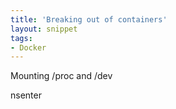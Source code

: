 ```yaml
---
title: 'Breaking out of containers'
layout: snippet
tags:
- Docker
---
```

Mounting /proc and /dev

nsenter